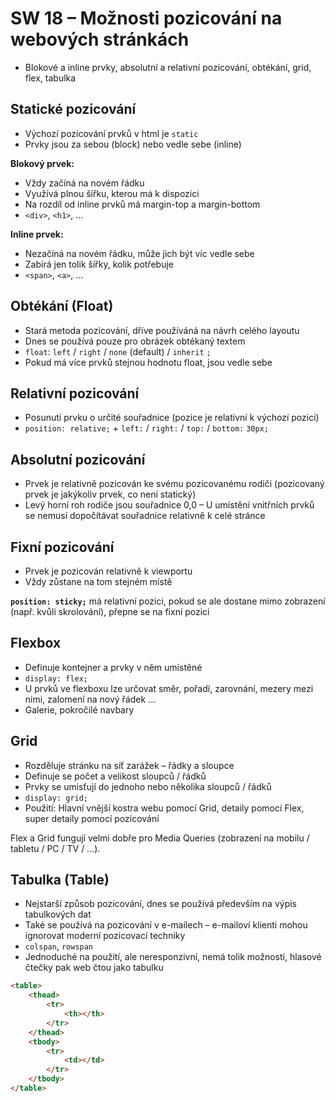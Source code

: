 # SW 18 – Možnosti pozicování na webových stránkách

* Blokové a inline prvky, absolutní a relativní pozicování, obtékání, grid, flex, tabulka

## Statické pozicování

* Výchozí pozicování prvků v html je `static`
* Prvky jsou za sebou (block) nebo vedle sebe (inline)

__Blokový prvek:__

* Vždy začíná na novém řádku
* Využívá plnou šířku, kterou má k dispozici
* Na rozdíl od inline prvků má margin-top a margin-bottom
* `<div>`, `<h1>`, ...

__Inline prvek:__

* Nezačíná na novém řádku, může jich být víc vedle sebe
* Zabírá jen tolik šířky, kolik potřebuje
* `<span>`, `<a>`, ...

## Obtékání (Float)

* Stará metoda pozicování, dříve používáná na návrh celého layoutu
* Dnes se používá pouze pro obrázek obtékaný textem
* `float`: `left` / `right` / `none` (default) / `inherit` `;`
* Pokud má více prvků stejnou hodnotu float, jsou vedle sebe

## Relativní pozicování

* Posunutí prvku o určité souřadnice (pozice je relativní k výchozí pozici)
* `position: relative;` + `left:` / `right:` / `top:` / `bottom:` `30px;`

## Absolutní pozicování

* Prvek je relativně pozicován ke svému pozicovanému rodiči (pozicovaný prvek je jakýkoliv prvek, co není statický)
* Levý horní roh rodiče jsou souřadnice 0,0 – U umístění vnitřních prvků se nemusí dopočítávat souřadnice relativně k celé stránce

## Fixní pozicování

* Prvek je pozicován relativně k viewportu
* Vždy zůstane na tom stejném místě

__`position: sticky;`__ má relativní pozici, pokud se ale dostane mimo zobrazení (např. kvůli skrolování), přepne se na fixní pozici

## Flexbox

* Definuje kontejner a prvky v něm umístěné
* `display: flex;`
* U prvků ve flexboxu lze určovat směr, pořadí, zarovnání, mezery mezi nimi, zalomení na nový řádek ...
* Galerie, pokročilé navbary

## Grid

* Rozděluje stránku na síť zarážek – řádky a sloupce
* Definuje se počet a velikost sloupců / řádků
* Prvky se umisťují do jednoho nebo několika sloupců / řádků
* `display: grid;`
* Použití: Hlavní vnější kostra webu pomocí Grid, detaily pomocí Flex, super detaily pomocí pozicování

Flex a Grid fungují velmi dobře pro Media Queries (zobrazení na mobilu / tabletu / PC / TV / ...).

## Tabulka (Table)

* Nejstarší způsob pozicování, dnes se používá především na výpis tabulkových dat
* Také se používá na pozicování v e-mailech – e-mailoví klienti mohou ignorovat moderní pozicovací techniky
* `colspan`, `rowspan`
* Jednoduché na použití, ale neresponzivní, nemá tolik možností, hlasové čtečky pak web čtou jako tabulku

``` html
<table>
    <thead>
        <tr>
            <th></th>
        </tr>
    </thead>
    <tbody>
        <tr>
            <td></td>
        </tr>
    </tbody>
</table>
```
